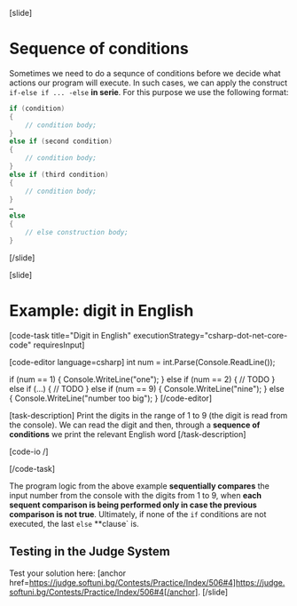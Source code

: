 [slide]
# Sequence of conditions

Sometimes we need to do a sequnce of conditions before we decide what actions our program will execute. In such cases, we can apply the construct `if-else if ... -else` **in serie**. For this purpose we use the following format:

```csharp
if (condition)
{
    // condition body;
}
else if (second condition)
{
    // condition body;
}
else if (third condition)
{
    // condition body;
}
…
else
{
    // else construction body;
}
```
[/slide]

[slide]
# Example: digit in English

[code-task title="Digit in English" executionStrategy="csharp-dot-net-core-code" requiresInput]

[code-editor language=csharp]
int num = int.Parse(Console.ReadLine());

if (num == 1)
{
    Console.WriteLine("one");
}
else if (num == 2)
{
    // TODO
}
else if (…)
{
    // TODO
}
else if (num == 9)
{
    Console.WriteLine("nine");
}
else
{
    Console.WriteLine("number too big");
}
[/code-editor]

[task-description]
Print the digits in the range of 1 to 9 (the digit is read from the console). We can read the digit and then, through a **sequence of conditions** we print the relevant English word
[/task-description]

[code-io /]

[/code-task]

The program logic from the above example **sequentially compares** the input number from the console with the digits from 1 to 9, when **each sequent comparison is being performed only in case the previous comparison is not true**. Ultimately, if none of the `if` conditions are not executed, the last `else` **clause` is.

## Testing in the Judge System

Test your solution here: [anchor href=https://judge.softuni.bg/Contests/Practice/Index/506#4]https://judge.softuni.bg/Contests/Practice/Index/506#4[/anchor].
[/slide]
